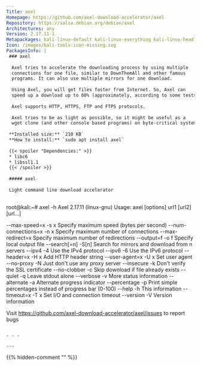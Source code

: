 ```yaml
---
Title: axel
Homepage: https://github.com/axel-download-accelerator/axel
Repository: https://salsa.debian.org/debian/axel
Architectures: any
Version: 2.17.11-1
Metapackages: kali-linux-default kali-linux-everything kali-linux-headless kali-linux-large 
Icon: /images/kali-tools-icon-missing.svg
PackagesInfo: |
 ### axel
 
  Axel tries to accelerate the downloading process by using multiple
  connections for one file, similar to DownThemAll and other famous
  programs. It can also use multiple mirrors for one download.
   
  Using Axel, you will get files faster from Internet. So, Axel can
  speed up a download up to 60% (approximately, according to some tests).
   
  Axel supports HTTP, HTTPS, FTP and FTPS protocols.
   
  Axel tries to be as light as possible, so it might be useful as a
  wget clone (and other console based programs) on byte-critical systems.
 
 **Installed size:** `210 KB`  
 **How to install:** `sudo apt install axel`  
 
 {{< spoiler "Dependencies:" >}}
 * libc6 
 * libssl1.1 
 {{< /spoiler >}}
 
 ##### axel
 
 Light command line download accelerator
 
 ```
 root@kali:~# axel -h
 Axel 2.17.11 (linux-gnu)
 Usage: axel [options] url1 [url2] [url...]
 
 --max-speed=x		-s x	Specify maximum speed (bytes per second)
 --num-connections=x	-n x	Specify maximum number of connections
 --max-redirect=x		Specify maximum number of redirections
 --output=f		-o f	Specify local output file
 --search[=n]		-S[n]	Search for mirrors and download from n servers
 --ipv4			-4	Use the IPv4 protocol
 --ipv6			-6	Use the IPv6 protocol
 --header=x		-H x	Add HTTP header string
 --user-agent=x		-U x	Set user agent
 --no-proxy		-N	Just don't use any proxy server
 --insecure		-k	Don't verify the SSL certificate
 --no-clobber		-c	Skip download if file already exists
 --quiet			-q	Leave stdout alone
 --verbose		-v	More status information
 --alternate		-a	Alternate progress indicator
 --percentage		-p	Print simple percentages instead of progress bar (0-100)
 --help			-h	This information
 --timeout=x		-T x	Set I/O and connection timeout
 --version		-V	Version information
 
 Visit https://github.com/axel-download-accelerator/axel/issues to report bugs
 ```
 
 - - -
 
---
```

{{% hidden-comment "<!--Do not edit anything above this line-->" %}}
